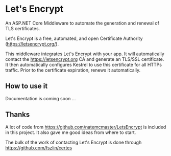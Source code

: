 # Let's Encrypt

An ASP.NET Core Middleware to automate the generation and renewal of TLS certificates.

Let's Encrypt is a free, automated, and open Certificate Authority (https://letsencrypt.org/). 

This middleware integrates Let's Encrypt with your app. It will automatically contact the https://letsencrypt.org CA and generate an TLS/SSL certificate. It then automatically configures Kestrel to use this certificate for all HTTPs traffic.
Prior to the certificate expiration, renews it automatically.

## How to use it
Documentation is coming soon ...


## Thanks

A lot of code from https://github.com/natemcmaster/LetsEncrypt is included in this project. It also gave me good ideas from where to start.

The bulk of the work of contacting Let's Encrypt is done through https://github.com/fszlin/certes

